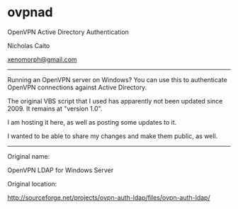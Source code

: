 ovpnad
======

OpenVPN Active Directory Authentication

Nicholas Caito

xenomorph@gmail.com

----------

Running an OpenVPN server on Windows? You can use this to authenticate OpenVPN connections against Active Directory.

The original VBS script that I used has apparently not been updated since 2009. It remains at "version 1.0". 

I am hosting it here, as well as posting some updates to it. 

I wanted to be able to share my changes and make them public, as well.

----------

Original name:

OpenVPN LDAP for Windows Server

Original location:

http://sourceforge.net/projects/ovpn-auth-ldap/files/ovpn-auth-ldap/

